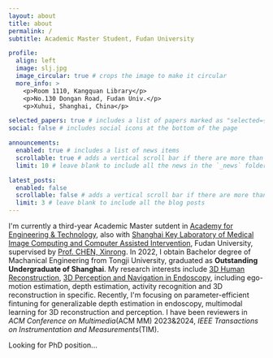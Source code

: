 ```yaml
---
layout: about
title: about
permalink: /
subtitle: Academic Master Student, Fudan University

profile:
  align: left
  image: slj.jpg
  image_circular: true # crops the image to make it circular
  more_info: >
    <p>Room 1110, Kangquan Library</p>
    <p>No.130 Dongan Road, Fudan Univ.</p>
    <p>Xuhui, Shanghai, China</p>

selected_papers: true # includes a list of papers marked as "selected={true}"
social: false # includes social icons at the bottom of the page

announcements:
  enabled: true # includes a list of news items
  scrollable: true # adds a vertical scroll bar if there are more than 3 news items
  limit: 10 # leave blank to include all the news in the `_news` folder

latest_posts:
  enabled: false
  scrollable: false # adds a vertical scroll bar if there are more than 3 new posts items
  limit: 3 # leave blank to include all the blog posts
---
```


I'm currently a third-year Academic Master sutdent in <a href='https://faet.fudan.edu.cn/'>Academy for Engineering & Technology</a>, also with <a href='https://miccai.fudan.edu.cn/'>Shanghai Key Laboratory of Medical Image Computing and Computer Assisted Intervention</a>, Fudan University, supervised by <a href='https://www.researchgate.net/profile/Xinrong-Chen-2'>Prof. CHEN, Xinrong</a>. In 2022, I obtain Bachelor degree of Machanical Engineering from Tongji University, graduated as **Outstanding Undergraduate of Shanghai**. My research interests include <u>3D Human Reconstruction</u>, <u>3D Perception and Navigation in Endoscopy</u>, including ego-motion estimation, depth estimation, activity recognition and 3D reconstruction in specific. Recently, I'm focusing on parameter-efficient fintuning for generalizable depth estimation in endoscopy, multimodal learning for 3D reconstruction and perception. I have been reviewers in *ACM Conference on Multimedia*(ACM MM) 2023&2024, *IEEE Transactions on Instrumentation and Measurements*(TIM). 

Looking for PhD position...